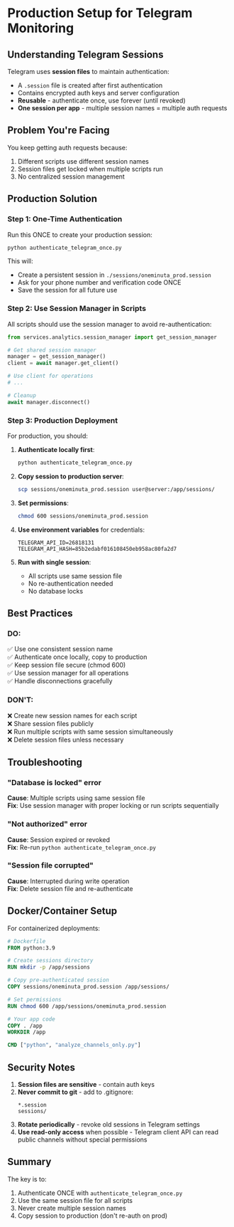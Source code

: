 # Production Setup for Telegram Monitoring

## Understanding Telegram Sessions

Telegram uses **session files** to maintain authentication:
- A `.session` file is created after first authentication
- Contains encrypted auth keys and server configuration  
- **Reusable** - authenticate once, use forever (until revoked)
- **One session per app** - multiple session names = multiple auth requests

## Problem You're Facing

You keep getting auth requests because:
1. Different scripts use different session names
2. Session files get locked when multiple scripts run
3. No centralized session management

## Production Solution

### Step 1: One-Time Authentication

Run this ONCE to create your production session:

```bash
python authenticate_telegram_once.py
```

This will:
- Create a persistent session in `./sessions/oneminuta_prod.session`
- Ask for your phone number and verification code ONCE
- Save the session for all future use

### Step 2: Use Session Manager in Scripts

All scripts should use the session manager to avoid re-authentication:

```python
from services.analytics.session_manager import get_session_manager

# Get shared session manager
manager = get_session_manager()
client = await manager.get_client()

# Use client for operations
# ...

# Cleanup
await manager.disconnect()
```

### Step 3: Production Deployment

For production, you should:

1. **Authenticate locally first**:
   ```bash
   python authenticate_telegram_once.py
   ```

2. **Copy session to production server**:
   ```bash
   scp sessions/oneminuta_prod.session user@server:/app/sessions/
   ```

3. **Set permissions**:
   ```bash
   chmod 600 sessions/oneminuta_prod.session
   ```

4. **Use environment variables** for credentials:
   ```env
   TELEGRAM_API_ID=26818131
   TELEGRAM_API_HASH=85b2edabf016108450eb958ac80fa2d7
   ```

5. **Run with single session**:
   - All scripts use same session file
   - No re-authentication needed
   - No database locks

## Best Practices

### DO:
✅ Use one consistent session name  
✅ Authenticate once locally, copy to production  
✅ Keep session file secure (chmod 600)  
✅ Use session manager for all operations  
✅ Handle disconnections gracefully  

### DON'T:
❌ Create new session names for each script  
❌ Share session files publicly  
❌ Run multiple scripts with same session simultaneously  
❌ Delete session files unless necessary  

## Troubleshooting

### "Database is locked" error
**Cause**: Multiple scripts using same session file  
**Fix**: Use session manager with proper locking or run scripts sequentially

### "Not authorized" error
**Cause**: Session expired or revoked  
**Fix**: Re-run `python authenticate_telegram_once.py`

### "Session file corrupted"
**Cause**: Interrupted during write operation  
**Fix**: Delete session file and re-authenticate

## Docker/Container Setup

For containerized deployments:

```dockerfile
# Dockerfile
FROM python:3.9

# Create sessions directory
RUN mkdir -p /app/sessions

# Copy pre-authenticated session
COPY sessions/oneminuta_prod.session /app/sessions/

# Set permissions
RUN chmod 600 /app/sessions/oneminuta_prod.session

# Your app code
COPY . /app
WORKDIR /app

CMD ["python", "analyze_channels_only.py"]
```

## Security Notes

1. **Session files are sensitive** - contain auth keys
2. **Never commit to git** - add to .gitignore:
   ```
   *.session
   sessions/
   ```
3. **Rotate periodically** - revoke old sessions in Telegram settings
4. **Use read-only access** when possible - Telegram client API can read public channels without special permissions

## Summary

The key is to:
1. Authenticate ONCE with `authenticate_telegram_once.py`
2. Use the same session file for all scripts
3. Never create multiple session names
4. Copy session to production (don't re-auth on prod)